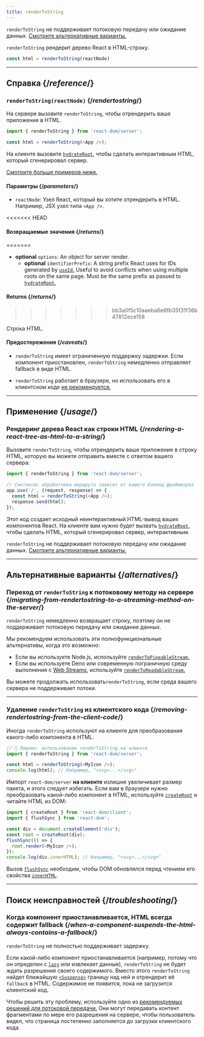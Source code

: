 ```yaml
---
title: renderToString
---
```


<Pitfall>

`renderToString` не поддерживает потоковую передачу или ожидание данных. [Смотрите альтернативные варианты.](#alternatives)

</Pitfall>

<Intro>

`renderToString` рендерит дерево React в HTML-строку.

```js
const html = renderToString(reactNode)
```

</Intro>

<InlineToc />

---

## Справка {/*reference*/}

### `renderToString(reactNode)` {/*rendertostring*/}

На сервере вызовите `renderToString`, чтобы отрендерить ваше приложение в HTML.

```js
import { renderToString } from 'react-dom/server';

const html = renderToString(<App />);
```

На клиенте вызовите [`hydrateRoot`](/reference/react-dom/client/hydrateRoot), чтобы сделать интерактивным HTML, который сгенерировал сервер.

[Смотрите больше примеров ниже.](#usage)

#### Параметры {/*parameters*/}

* `reactNode`: Узел React, который вы хотите отрендерить в HTML. Например, JSX узел типа `<App />`.

<<<<<<< HEAD
#### Возвращаемые значения {/*returns*/}
=======
* **optional** `options`: An object for server render.
  * **optional** `identifierPrefix`: A string prefix React uses for IDs generated by [`useId`.](/reference/react/useId) Useful to avoid conflicts when using multiple roots on the same page. Must be the same prefix as passed to [`hydrateRoot`.](/reference/react-dom/client/hydrateRoot#parameters)

#### Returns {/*returns*/}
>>>>>>> bb3a0f5c10aaeba6e6fb35f31f36b47812ece158

Строка HTML.

#### Предостережения {/*caveats*/}

* `renderToString` имеет ограниченную поддержку задержки. Если компонент приостановлен, `renderToString` немедленно отправляет fallback в виде HTML.

* `renderToString` работает в браузере, но использовать его в клиентском коде [не рекомендуется.](#removing-rendertostring-from-the-client-code)

---

## Применение {/*usage*/}

### Рендеринг дерева React как строки HTML {/*rendering-a-react-tree-as-html-to-a-string*/}

Вызовите `renderToString`, чтобы отрендерить ваше приложение в строку HTML, которую вы можете отправить вместе с ответом вашего сервера:

```js {5-6}
import { renderToString } from 'react-dom/server';

// Синтаксис обработчика маршрута зависит от вашего бэкенд-фреймворка
app.use('/', (request, response) => {
  const html = renderToString(<App />);
  response.send(html);
});
```

Этот код создает исходный неинтерактивный HTML-вывод ваших компонентов React. На клиенте вам нужно будет вызвать [`hydrateRoot`](/reference/react-dom/client/hydrateRoot), чтобы сделать HTML, который сгенерировал сервер, интерактивным.


<Pitfall>

`renderToString` не поддерживает потоковую передачу или ожидание данных. [Смотрите альтернативные варианты.](#alternatives)

</Pitfall>

---

## Альтернативные варианты {/*alternatives*/}

### Переход от `renderToString` к потоковому методу на сервере {/*migrating-from-rendertostring-to-a-streaming-method-on-the-server*/}

`renderToString` немедленно возвращает строку, поэтому он не поддерживает потоковую передачу или ожидание данных.

Мы рекомендуем использовать эти полнофункциональные альтернативы, когда это возможно:

* Если вы используете Node.js, используйте [`renderToPipeableStream`.](/reference/react-dom/server/renderToPipeableStream)
* Если вы используете Deno или современную пограничную среду выполнения с [Web Streams](https://developer.mozilla.org/en-US/docs/Web/API/Streams_API), используйте [`renderToReadableStream`.](/reference/react-dom/server/renderToReadableStream)

Вы можете продолжать использовать`renderToString`, если среда вашего сервера не поддерживает потоки.

---

### Удаление `renderToString` из клиентского кода {/*removing-rendertostring-from-the-client-code*/}

Иногда `renderToString` используют на клиенте для преобразования какого-либо компонента в HTML.

```js {1-2}
// 🚩 Лишнее: использование renderToString на клиенте
import { renderToString } from 'react-dom/server';

const html = renderToString(<MyIcon />);
console.log(html); // Например, "<svg>...</svg>"
```

Импорт `react-dom/server` **на клиенте** излишне увеличивает размер пакета, и этого следует избегать. Если вам в браузере нужно преобразовать какой-либо компонент в HTML, используйте [`createRoot`](/reference/react-dom/client/createRoot) и читайте HTML из DOM:

```js
import { createRoot } from 'react-dom/client';
import { flushSync } from 'react-dom';

const div = document.createElement('div');
const root = createRoot(div);
flushSync(() => {
  root.render(<MyIcon />);
});
console.log(div.innerHTML); // Например, "<svg>...</svg>"
```

Вызов [`flushSync`](/reference/react-dom/flushSync) необходим, чтобы DOM обновлялся перед чтением его свойства [`innerHTML`](https://developer.mozilla.org/ru/docs/Web/API/Element/innerHTML).

---

## Поиск неисправностей {/*troubleshooting*/}

### Когда компонент приостанавливается, HTML всегда содержит fallback {/*when-a-component-suspends-the-html-always-contains-a-fallback*/}

`renderToString` не полностью поддерживает задержку.

Если какой-либо компонент приостанавливается (например, потому что он определен с [`lazy`](/reference/react/lazy) или извлекает данные), `renderToString` не будет ждать разрешения своего содержимого. Вместо этого `renderToString` найдет ближайшую [`<Suspense>`](/reference/react/Suspense) границу над ней и отрендерит её `fallback` в HTML. Содержимое не появится, пока не загрузится клиентский код.

Чтобы решить эту проблему, используйте одно из [рекомендуемых решений для потоковой передачи.](#migrating-from-rendertostring-to-a-streaming-method-on-the-server) Они могут передавать контент фрагментами по мере его разрешения на сервере, чтобы пользователь видел, что страница постепенно заполняется до загрузки клиентского кода.

